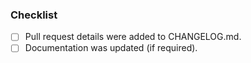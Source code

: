 ### Checklist
- [ ] Pull request details were added to CHANGELOG.md.
- [ ] Documentation was updated (if required).
